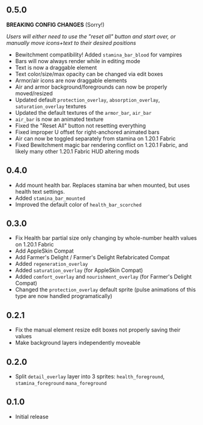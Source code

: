 ## 0.5.0
**BREAKING CONFIG CHANGES** (Sorry!) 

*Users will either need to use the "reset all" button and start over, or manually move icons+text to their desired positions*
- Bewitchment compatibility! Added `stamina_bar_blood` for vampires
- Bars will now always render while in editing mode
- Text is now a draggable element
- Text color/size/max opacity can be changed via edit boxes
- Armor/air icons are now draggable elements
- Air and armor background/foregrounds can now be properly moved/resized
- Updated default `protection_overlay`, `absorption_overlay`, `saturation_overlay` textures
- Updated the default textures of the `armor_bar`, `air_bar`
- `air_bar` is now an animated texture
- Fixed the "Reset All" button not resetting everything
- Fixed improper U offset for right-anchored animated bars
- Air can now be toggled separately from stamina on 1.20.1 Fabric
- Fixed Bewitchment magic bar rendering conflict on 1.20.1 Fabric, and likely many other 1.20.1 Fabric HUD altering mods

## 0.4.0
- Add mount health bar. Replaces stamina bar when mounted, but uses health text settings.
- Added `stamina_bar_mounted`
- Improved the default color of `health_bar_scorched`

## 0.3.0
- Fix Health bar partial size only changing by whole-number health values on 1.20.1 Fabric
- Add AppleSkin Compat
- Add Farmer's Delight / Farmer's Delight Refabricated Compat
- Added `regeneration_overlay`
- Added `saturation_overlay` (for AppleSkin Compat)
- Added `comfort_overlay` and `nourishment_overlay` (for Farmer's Delight Compat)
- Changed the `protection_overlay` default sprite (pulse animations of this type are now handled programatically)

## 0.2.1
- Fix the manual element resize edit boxes not properly saving their values
- Make background layers independently moveable 

## 0.2.0
- Split `detail_overlay` layer into 3 sprites: `health_foreground`, `stamina_foreground` `mana_foreground`

## 0.1.0
- Initial release